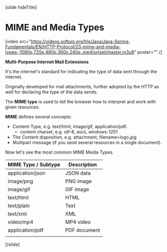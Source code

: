 [slide hideTitle]

# MIME and Media Types

[video src="https://videos.softuni.org/hls/Java/Java-Spring-Fundamentals/EN/HTTP-Protocol/23-mime-and-media-types-,1080p,720p,480p,360p,240p,.mp4/urlset/master.m3u8" poster="" /]

**Multi-Purpose Internet Mail Extensions**

It's the internet's standard for indicating the type of data sent through the internet.

Originally developed for mail attachments, further adopted by the HTTP as well for declaring the type of the data sends.

The **MIME type** is used to tell the browser how to interpret and work with given resources.

**MIME** defines several concepts:

- Content-Type, e.g. text/html, image/gif, application/pdf.
    - content charset, e.g. utf-8, ascii, windows-1251
- The Content disposition, e.g. attachment; filename=logo.jpg
- Multipart message (if you send several resources in a single document).

Now let's see the most common MIME Media Types.

| **MIME Type / Subtype** | **Description** |
|---|---|
| application/json  | JSON data  |
| image/png  | PNG image  |
| image/gif  | GIF image  |
| text/html  | HTML  |
| text/plain  | Text  |
| text/xml  | XML  |
| video/mp4  | MP4 video  |
| application/pdf  | PDF document  |
|   |   |

[/slide]
